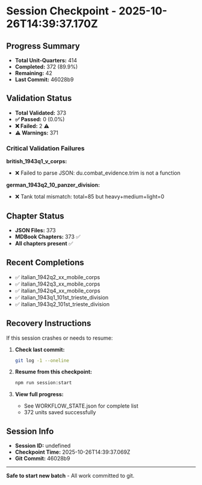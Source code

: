 # Session Checkpoint - 2025-10-26T14:39:37.170Z

## Progress Summary

- **Total Unit-Quarters:** 414
- **Completed:** 372 (89.9%)
- **Remaining:** 42
- **Last Commit:** 46028b9

## Validation Status

- **Total Validated:** 373
- **✅ Passed:** 0 (0.0%)
- **❌ Failed:** 2 ⚠️
- **⚠️ Warnings:** 371

### Critical Validation Failures

**british_1943q1_v_corps:**
  - ❌ Failed to parse JSON: du.combat_evidence.trim is not a function

**german_1943q2_10_panzer_division:**
  - ❌ Tank total mismatch: total=85 but heavy+medium+light=0

## Chapter Status

- **JSON Files:** 373
- **MDBook Chapters:** 373 ✅
- **All chapters present** ✅

## Recent Completions

- ✅ italian_1942q2_xx_mobile_corps
- ✅ italian_1942q3_xx_mobile_corps
- ✅ italian_1942q4_xx_mobile_corps
- ✅ italian_1943q1_101st_trieste_division
- ✅ italian_1943q2_101st_trieste_division

## Recovery Instructions

If this session crashes or needs to resume:

1. **Check last commit:**
   ```bash
   git log -1 --oneline
   ```

2. **Resume from this checkpoint:**
   ```bash
   npm run session:start
   ```

3. **View full progress:**
   - See WORKFLOW_STATE.json for complete list
   - 372 units saved successfully

## Session Info

- **Session ID:** undefined
- **Checkpoint Time:** 2025-10-26T14:39:37.069Z
- **Git Commit:** 46028b9

---

**Safe to start new batch** - All work committed to git.
